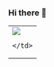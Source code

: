 ### Hi there 👋
<table>
  <tr>
    <td>
      <img align="center" src="https://github-readme-stats.vercel.app/api?username=Sukumaru&count_private=true&include_all_commits=true&show_icons=true&theme=algolia&bg_color=right,141e30,243b55" />
      
    </td>
  <tr>

</table>
<!--
![](https://raw.githubusercontent.com/username/github-stats/master/generated/overview.svg#gh-dark-mode-only)
**Sukumaru/Sukumaru** is a ✨ _special_ ✨ repository because its `README.md` (this file) appears on your GitHub profile.

Here are some ideas to get you started:

- 🔭 I’m currently working on ...
- 🌱 I’m currently learning ...
- 👯 I’m looking to collaborate on ...
- 🤔 I’m looking for help with ...
- 💬 Ask me about ...
- 📫 How to reach me: ...
- 😄 Pronouns: ...
- ⚡ Fun fact: ...
-->
